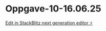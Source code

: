 # Oppgave-10-16.06.25

[Edit in StackBlitz next generation editor ⚡️](https://stackblitz.com/~/github.com/ThereseGlode/Oppgave-10-16.06.25)